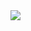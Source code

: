 <img src="https://capsule-render.vercel.app/api?type=waving&color=gradient&customColorList=1,2,4&height=300&section=header&text=JooYeon Choi &fontSize=70&fontAlignY=40&desc=Hi there!" />


